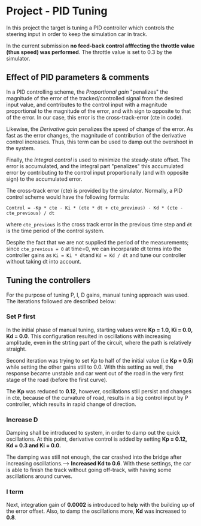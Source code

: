 # Project - PID Tuning

In this project the target is tuning a PID controller which controls the steering input in order to keep the simulation car in track.

In the current submission __no feed-back control afffecting the throttle value (thus speed) was performed__. The throttle value is set to 0.3 by the simulator.

## Effect of PID parameters & comments

In a PID controlling scheme, the _Proportional gain_ "penalizes" the magnitude of the error of the tracked/controlled signal from the desired input value, and contributes to the control input with a magnitude proportional to the magnitude of the error, and with sign to opposite to that of the error. In our case, this error is the cross-track-error (cte in code). 

Likewise, the _Derivative gain_ penalizes the speed of change of the error. As fast as the error changes, the magnitude of contribution of the derivative control increases. Thus, this term can be used to damp out the overshoot in the system.

Finally, the _Integral control_ is used to minimize the steady-state offset. The error is accumulated, and the integral part "penalizes" this accumulated error by contributing to the control input proportionally (and with opposite sign) to the accumulated error.

The cross-track error (cte) is provided by the simulator. Normally, a PID control scheme would have the following formula:

`Control = -Kp * cte - Ki * (cte * dt + cte_previous) - Kd * (cte - cte_previous) / dt`

where `cte_previous` is the cross track error in the previous time step and `dt` is the time period of the control system. 

Despite the fact that we are not supplied the period of the measurements; since `cte_previous = 0` at time=0, we can incorparate dt terms into the controller gains as `Ki = Ki * dt`and `Kd = Kd / dt` and tune our controller without taking dt into account.

## Tuning the controllers 

For the purpose of tuning P, I, D gains, manual tuning approach was used. The iterations followed are described below:

### Set P first

In the initial phase of manual tuning, starting values were __Kp = 1.0, Ki = 0.0, Kd = 0.0__. This configuration resulted in oscillations with increasing amplitude, even in the strting part of the circuit, where the path is relatively straight.

Second iteration was trying to set Kp to half of the initial value (i.e __Kp = 0.5__) while setting the other gains still to 0.0. With this setting as well, the response became unstable and car went out of the road in the very first stage of the road (before the first curve).

The __Kp__ was reduced to __0.12__, however, oscillations still persist and changes in cte, because of the curvature of road, results in a big control input by P controller, which results in rapid change of direction.

### Increase D

Damping shall be introduced to system, in order to damp out the quick oscillations. At this point, derivative control is added by setting __Kp = 0.12, Kd = 0.3 and Ki = 0.0.__

The damping was still not enough, the car crashed into the bridge after increasing oscillations.--> __Increased Kd to 0.6__. With these settings, the car is able to finish the track without going off-track, with having some ascillations around curves.

### I term

Next, integration gain of __0.0002__ is introduced to help with the building up of the error offset. Also, to damp the oscillations more, __Kd__ was increased to __0.8__.

